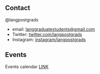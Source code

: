 ## Contact
@langpostgrads
- email: langgraduatestudents@gmail.com
- Twitter: [twitter.com/langpostgrads](https://twitter.com/langpostgrads)
- Instagram: [instagram/langpostgrads](https://instagram.com/langpostgrads)

## Events
Events calendar [LINK](https://calendar.google.com/calendar/u/0?cid=aGQwYXY4MDRnNmR1OHJia2F1bjkyNnZxbDRAZ3JvdXAuY2FsZW5kYXIuZ29vZ2xlLmNvbQ)
